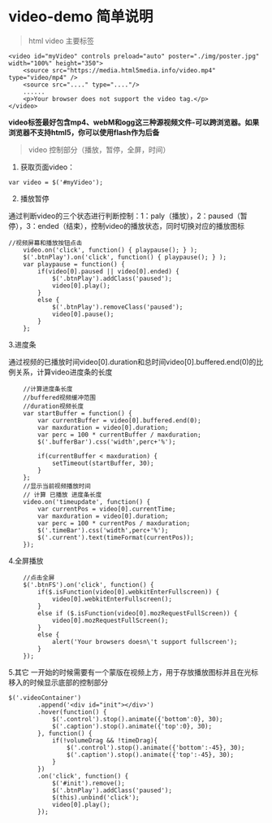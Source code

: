# video-demo 简单说明
>html video 主要标签

```
<video id="myVideo" controls preload="auto" poster="./img/poster.jpg" width="100%" height="350">
    <source src="https://media.html5media.info/video.mp4" type="video/mp4" />
    <source src="...." type="...."/>
    ......
    <p>Your browser does not support the video tag.</p>
</video>
```
**video标签最好包含mp4、webM和ogg这三种源视频文件-可以跨浏览器。如果浏览器不支持html5，你可以使用flash作为后备**

>video 控制部分（播放，暂停，全屏，时间）

1. 获取页面video：
```
var video = $('#myVideo');
```
2. 播放暂停

通过判断video的三个状态进行判断控制：1：paly（播放），2：paused（暂停），3：ended（结束），控制video的播放状态，同时切换对应的播放图标
```
//视频屏幕和播放按钮点击
	video.on('click', function() { playpause(); } );
	$('.btnPlay').on('click', function() { playpause(); } );
	var playpause = function() {
		if(video[0].paused || video[0].ended) {
			$('.btnPlay').addClass('paused');
			video[0].play();
		}
		else {
			$('.btnPlay').removeClass('paused');
			video[0].pause();
		}
	};
```
3.进度条

通过视频的已播放时间video[0].duration和总时间video[0].buffered.end(0)的比例关系，计算video进度条的长度
```
	//计算进度条长度
	//buffered视频缓冲范围
	//duration视频长度
	var startBuffer = function() {
		var currentBuffer = video[0].buffered.end(0);
		var maxduration = video[0].duration;
		var perc = 100 * currentBuffer / maxduration;
		$('.bufferBar').css('width',perc+'%');
			
		if(currentBuffer < maxduration) {
			setTimeout(startBuffer, 30);
		}
	};
	//显示当前视频播放时间
	// 计算 已播放 进度条长度
	video.on('timeupdate', function() {
		var currentPos = video[0].currentTime;
		var maxduration = video[0].duration;
		var perc = 100 * currentPos / maxduration;
		$('.timeBar').css('width',perc+'%');	
		$('.current').text(timeFormat(currentPos));	
	});
```
4.全屏播放
```
	//点击全屏
	$('.btnFS').on('click', function() {
		if($.isFunction(video[0].webkitEnterFullscreen)) {
			video[0].webkitEnterFullscreen();
		}	
		else if ($.isFunction(video[0].mozRequestFullScreen)) {
			video[0].mozRequestFullScreen();
		}
		else {
			alert('Your browsers doesn\'t support fullscreen');
		}
	});
```
5.其它
一开始的时候需要有一个蒙版在视频上方，用于存放播放图标并且在光标移入的时候显示底部的控制部分
```
$('.videoContainer')
		.append('<div id="init"></div>')
		.hover(function() {
			$('.control').stop().animate({'bottom':0}, 30);
			$('.caption').stop().animate({'top':0}, 30);
		}, function() {
			if(!volumeDrag && !timeDrag){
				$('.control').stop().animate({'bottom':-45}, 30);
				$('.caption').stop().animate({'top':-45}, 30);
			}
		})
		.on('click', function() {
			$('#init').remove();
			$('.btnPlay').addClass('paused');
			$(this).unbind('click');
			video[0].play();
		});
```
